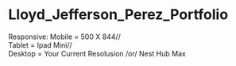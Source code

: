 # Lloyd_Jefferson_Perez_Portfolio

Responsive:
Mobile = 500 X 844//  
Tablet = Ipad Mini//  
Desktop = Your Current Resolusion /or/ Nest Hub Max
